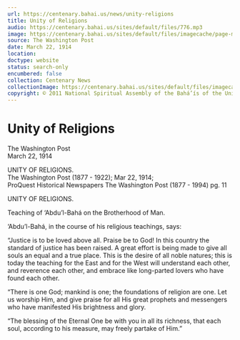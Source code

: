```yaml
---
url: https://centenary.bahai.us/news/unity-religions
title: Unity of Religions
audio: https://centenary.bahai.us/sites/default/files/776.mp3
image: https://centenary.bahai.us/sites/default/files/imagecache/page-main-image/images/press_clippings/03-22-1914%2CThe_Washington_Post%2CUnity_of_Religions.png
source: The Washington Post
date: March 22, 1914
location: 
doctype: website
status: search-only
encumbered: false
collection: Centenary News
collectionImage: https://centenary.bahai.us/sites/default/files/imagecache/theme-image/main_image/abdulbaha-overview-small_0.jpg
copyright: © 2011 National Spiritual Assembly of the Bahá’ís of the United States
---
```



# Unity of Religions

The Washington Post  
March 22, 1914  
  



UNITY OF RELIGIONS.  
The Washington Post (1877 - 1922); Mar 22, 1914;  
ProQuest Historical Newspapers The Washington Post (1877 - 1994) pg. 11

UNITY OF RELIGIONS.

Teaching of ‘Abdu’l-Bahá on the Brotherhood of Man.

‘Abdu’l-Bahá, in the course of his religious teachings, says:

“Justice is to be loved above all. Praise be to God! In this country the standard of justice has been raised. A great effort is being made to give all souls an equal and a true place. This is the desire of all noble natures; this is today the teaching for the East and for the West will understand each other, and reverence each other, and embrace like long-parted lovers who have found each other.

“There is one God; mankind is one; the foundations of religion are one. Let us worship Him, and give praise for all His great prophets and messengers who have manifested His brightness and glory.

“The blessing of the Eternal One be with you in all its richness, that each soul, according to his measure, may freely partake of Him.”